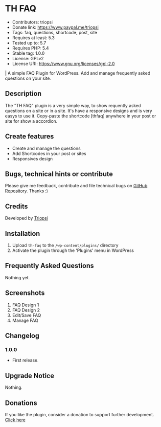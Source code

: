 # TH FAQ
* Contributors: triopsi
* Donate link: https://www.paypal.me/triopsi
* Tags: faq, questions, shortcode, post, site
* Requires at least: 5.3
* Tested up to: 5.7
* Requires PHP: 5.4
* Stable tag: 1.0.0
* License: GPLv2
* License URI: https://www.gnu.org/licenses/gpl-2.0
 
| A simple FAQ Plugin for WordPress. Add and manage frequently asked questions on your site.
 
## Description

The "TH FAQ" plugin is a very simple way, to show requently asked questions on a site or in a site. It's have a responsive designs
and is very easys to use it. Copy-paste the shortcode [thfaq] anywhere in your post or site for show a accordion.

## Create features
 
* Create and manage the questions
* Add Shortcodes in your post or sites 
* Responsives design

## Bugs, technical hints or contribute

Please give me feedback, contribute and file technical bugs on [GitHub Repository](https://github.com/triopsi/th-faq). Thanks :)

## Credits

Developed by [Triopsi](https://triopsi-hosting.com)

## Installation
 
1. Upload `th-faq` to the `/wp-content/plugins/` directory
1. Activate the plugin through the 'Plugins' menu in WordPress
 
## Frequently Asked Questions
 
Nothing yet.
 
## Screenshots

1. FAQ Design 1 
2. FAQ Design 2
3. Edit/Save FAQ
4. Manage FAQ
 
## Changelog

### 1.0.0
* First release.

## Upgrade Notice

Nothing.

## Donations

If you like the plugin, consider a donation to support further development. [Click here](https://www.paypal.me/triopsi)
 